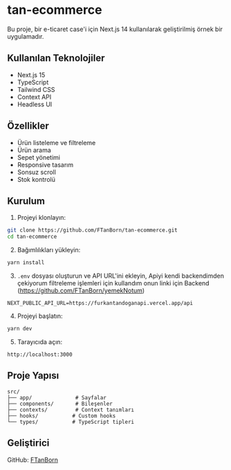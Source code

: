 # tan-ecommerce

Bu proje, bir e-ticaret case'i için Next.js 14 kullanılarak geliştirilmiş örnek bir uygulamadır.

## Kullanılan Teknolojiler

- Next.js 15
- TypeScript
- Tailwind CSS
- Context API
- Headless UI

## Özellikler

- Ürün listeleme ve filtreleme
- Ürün arama
- Sepet yönetimi
- Responsive tasarım
- Sonsuz scroll
- Stok kontrolü

## Kurulum

1. Projeyi klonlayın:

```bash
git clone https://github.com/FTanBorn/tan-ecommerce.git
cd tan-ecommerce
```

2. Bağımlılıkları yükleyin:

```bash
yarn install
```

3. `.env` dosyası oluşturun ve API URL'ini ekleyin, Apiyi kendi backendimden çekiyorum filtreleme işlemleri için kullandım onun linki için 
Backend (https://github.com/FTanBorn/yemekNotum)

```env
NEXT_PUBLIC_API_URL=https://furkantandoganapi.vercel.app/api
```

4. Projeyi başlatın:

```bash
yarn dev
```

5. Tarayıcıda açın:

```
http://localhost:3000
```

## Proje Yapısı

```
src/
├── app/              # Sayfalar
├── components/       # Bileşenler
├── contexts/         # Context tanımları
├── hooks/           # Custom hooks
└── types/           # TypeScript tipleri
```

## Geliştirici

GitHub: [FTanBorn](https://github.com/FTanBorn)
